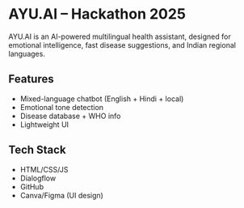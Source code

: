 # AYU.AI – Hackathon 2025

AYU.AI is an AI-powered multilingual health assistant, designed for emotional intelligence, fast disease suggestions, and Indian regional languages.

## Features
- Mixed-language chatbot (English + Hindi + local)
- Emotional tone detection
- Disease database + WHO info
- Lightweight UI

## Tech Stack
- HTML/CSS/JS
- Dialogflow
- GitHub
- Canva/Figma (UI design)
